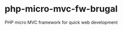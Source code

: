 php-micro-mvc-fw-brugal
=======================

PHP micro MVC framework for quick web development 
